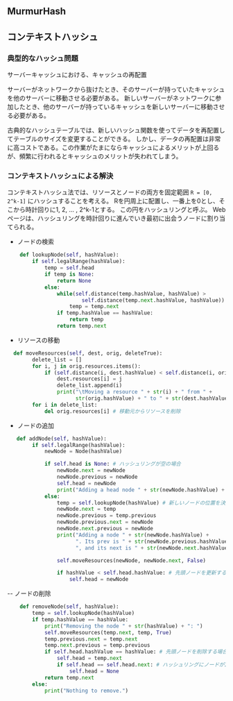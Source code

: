 ## MurmurHash

## コンテキストハッシュ
###  典型的なハッシュ問題
サーバーキャッシュにおける、キャッシュの再配置

サーバーがネットワークから抜けたとき、そのサーバーが持っていたキャッシュを他のサーバーに移動させる必要がある。
新しいサーバーがネットワークに参加したとき、他のサーバーが持っているキャッシュを新しいサーバーに移動させる必要がある。

古典的なハッシュテーブルでは、新しいハッシュ関数を使ってデータを再配置してテーブルのサイズを変更することができる。
しかし、データの再配置は非常に高コストである。この作業がたまにならキャッシュによるメリットが上回るが、頻繁に行われるとキャッシュのメリットが失われてしまう。

### コンテキストハッシュによる解決
コンテキストハッシュ法では、リソースとノードの両方を固定範囲 `R = [0, 2^k-1]` にハッシュすることを考える。
Rを円周上に配置し、一番上を0とし、そこから時計回りに1, 2, ... , 2^k-1とする。
この円をハッシュリングと呼ぶ。
Webページは、ハッシュリングを時計回りに進んでいき最初に出会うノードに割り当てられる。

- ノードの検索
```python
    def lookupNode(self, hashValue):
        if self.legalRange(hashValue):
            temp = self.head
            if temp is None:
                return None
            else:
                while(self.distance(temp.hashValue, hashValue) >
                        self.distance(temp.next.hashValue, hashValue)):
                    temp = temp.next
                if temp.hashValue == hashValue:
                    return temp
                return temp.next
```

- リソースの移動
```python
  def moveResources(self, dest, orig, deleteTrue):
        delete_list = []
        for i, j in orig.resources.items():
            if (self.distance(i, dest.hashValue) < self.distance(i, orig.hashValue) or deleteTrue): /# dest(移動先)の方がorig(移動元)よりも近い場合
                dest.resources[i] = j
                delete_list.append(i)
                print("\tMoving a resource " + str(i) + " from " +
                      str(orig.hashValue) + " to " + str(dest.hashValue))
        for i in delete_list:
            del orig.resources[i] # 移動元からリソースを削除
```

- ノードの追加
```python
   def addNode(self, hashValue):
        if self.legalRange(hashValue):
            newNode = Node(hashValue)

            if self.head is None: # ハッシュリングが空の場合
                newNode.next = newNode
                newNode.previous = newNode
                self.head = newNode
                print("Adding a head node " + str(newNode.hashValue) + "...")
            else:
                temp = self.lookupNode(hashValue) # 新しいノードの位置を決定
                newNode.next = temp
                newNode.previous = temp.previous
                newNode.previous.next = newNode
                newNode.next.previous = newNode
                print("Adding a node " + str(newNode.hashValue) +
                      ". Its prev is " + str(newNode.previous.hashValue) +
                      ", and its next is " + str(newNode.next.hashValue) + ".")

                self.moveResources(newNode, newNode.next, False)

                if hashValue < self.head.hashValue: # 先頭ノードを更新する場合
                    self.head = newNode
```

-- ノードの削除
```python
    def removeNode(self, hashValue):
        temp = self.lookupNode(hashValue)
        if temp.hashValue == hashValue:
            print("Removing the node " + str(hashValue) + ": ")
            self.moveResources(temp.next, temp, True)
            temp.previous.next = temp.next
            temp.next.previous = temp.previous
            if self.head.hashValue == hashValue: # 先頭ノードを削除する場合
                self.head = temp.next
                if self.head == self.head.next: # ハッシュリングにノードが1つしかない場合 
                    self.head = None
            return temp.next
        else:
            print("Nothing to remove.")
```
